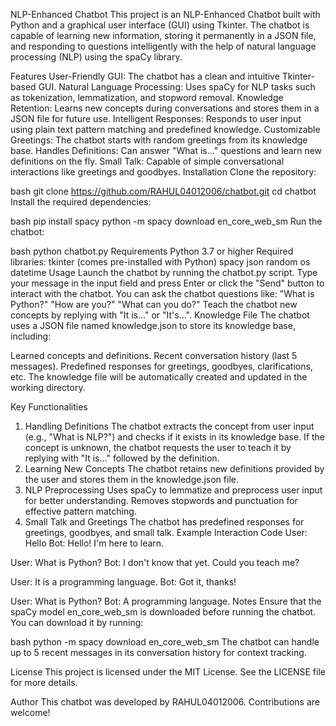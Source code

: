 NLP-Enhanced Chatbot
This project is an NLP-Enhanced Chatbot built with Python and a graphical user interface (GUI) using Tkinter. The chatbot is capable of learning new information, storing it permanently in a JSON file, and responding to questions intelligently with the help of natural language processing (NLP) using the spaCy library.

Features
User-Friendly GUI: The chatbot has a clean and intuitive Tkinter-based GUI.
Natural Language Processing: Uses spaCy for NLP tasks such as tokenization, lemmatization, and stopword removal.
Knowledge Retention: Learns new concepts during conversations and stores them in a JSON file for future use.
Intelligent Responses: Responds to user input using plain text pattern matching and predefined knowledge.
Customizable Greetings: The chatbot starts with random greetings from its knowledge base.
Handles Definitions: Can answer "What is..." questions and learn new definitions on the fly.
Small Talk: Capable of simple conversational interactions like greetings and goodbyes.
Installation
Clone the repository:

bash
git clone https://github.com/RAHUL04012006/chatbot.git
cd chatbot
Install the required dependencies:

bash
pip install spacy
python -m spacy download en_core_web_sm
Run the chatbot:

bash
python chatbot.py
Requirements
Python 3.7 or higher
Required libraries:
tkinter (comes pre-installed with Python)
spacy
json
random
os
datetime
Usage
Launch the chatbot by running the chatbot.py script.
Type your message in the input field and press Enter or click the "Send" button to interact with the chatbot.
You can ask the chatbot questions like:
"What is Python?"
"How are you?"
"What can you do?"
Teach the chatbot new concepts by replying with "It is..." or "It's...".
Knowledge File
The chatbot uses a JSON file named knowledge.json to store its knowledge base, including:

Learned concepts and definitions.
Recent conversation history (last 5 messages).
Predefined responses for greetings, goodbyes, clarifications, etc.
The knowledge file will be automatically created and updated in the working directory.

Key Functionalities
1. Handling Definitions
The chatbot extracts the concept from user input (e.g., "What is NLP?") and checks if it exists in its knowledge base.
If the concept is unknown, the chatbot requests the user to teach it by replying with "It is..." followed by the definition.
2. Learning New Concepts
The chatbot retains new definitions provided by the user and stores them in the knowledge.json file.
3. NLP Preprocessing
Uses spaCy to lemmatize and preprocess user input for better understanding.
Removes stopwords and punctuation for effective pattern matching.
4. Small Talk and Greetings
The chatbot has predefined responses for greetings, goodbyes, and small talk.
Example Interaction
Code
User: Hello
Bot: Hello! I'm here to learn.

User: What is Python?
Bot: I don't know that yet. Could you teach me?

User: It is a programming language.
Bot: Got it, thanks!

User: What is Python?
Bot: A programming language.
Notes
Ensure that the spaCy model en_core_web_sm is downloaded before running the chatbot. You can download it by running:

bash
python -m spacy download en_core_web_sm
The chatbot can handle up to 5 recent messages in its conversation history for context tracking.

License
This project is licensed under the MIT License. See the LICENSE file for more details.

Author
This chatbot was developed by RAHUL04012006. Contributions are welcome!
